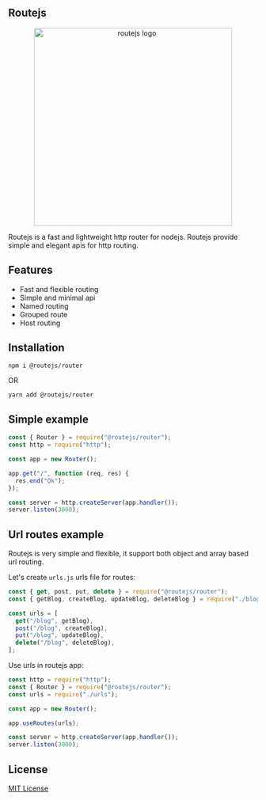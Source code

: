 ## Routejs

<p align="center">
  <img src="https://github.com/routejs/docs/blob/main/routejs.jpg" width="400px" alt="routejs logo">
</p>

Routejs is a fast and lightweight http router for nodejs.
Routejs provide simple and elegant apis for http routing.

## Features
- Fast and flexible routing
- Simple and minimal api
- Named routing
- Grouped route
- Host routing

## Installation
```shell
npm i @routejs/router
```

OR

```shell
yarn add @routejs/router
```

## Simple example

```javascript
const { Router } = require("@routejs/router");
const http = require("http");

const app = new Router();

app.get("/", function (req, res) {
  res.end("Ok");
});

const server = http.createServer(app.handler());
server.listen(3000);
```

## Url routes example
Routejs is very simple and flexible, it support both object and array based url routing.

Let's create `urls.js` urls file for routes:
```javascript
const { get, post, put, delete } = require("@routejs/router");
const { getBlog, createBlog, updateBlog, deleteBlog } = require("./blogs");

const urls = [
  get("/blog", getBlog),
  post("/blog", createBlog),
  put("/blog", updateBlog),
  delete("/blog", deleteBlog),
];
```

Use urls in routejs app:
```javascript
const http = require("http");
const { Router } = require("@routejs/router");
const urls = require("./urls");

const app = new Router();

app.useRoutes(urls);

const server = http.createServer(app.handler());
server.listen(3000);
```
## License

  [MIT License](https://github.com/routejs/router/blob/main/LICENSE)
